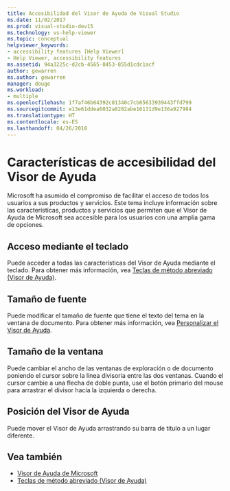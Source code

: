 ```yaml
---
title: Accesibilidad del Visor de Ayuda de Visual Studio
ms.date: 11/02/2017
ms.prod: visual-studio-dev15
ms.technology: vs-help-viewer
ms.topic: conceptual
helpviewer_keywords:
- accessibility features [Help Viewer]
- Help Viewer, accessibility features
ms.assetid: 94a3225c-d2cb-4565-8453-855d1cdc1acf
author: gewarren
ms.author: gewarren
manager: douge
ms.workload:
- multiple
ms.openlocfilehash: 1f7af46b64392c01340c7cb65633939443ffd799
ms.sourcegitcommit: e13e61ddea6032a8282abe16131d9e136a927984
ms.translationtype: HT
ms.contentlocale: es-ES
ms.lasthandoff: 04/26/2018
---
```

# <a name="accessibility-features-of-the-help-viewer"></a>Características de accesibilidad del Visor de Ayuda
Microsoft ha asumido el compromiso de facilitar el acceso de todos los usuarios a sus productos y servicios. Este tema incluye información sobre las características, productos y servicios que permiten que el Visor de Ayuda de Microsoft sea accesible para los usuarios con una amplia gama de opciones.

## <a name="keyboard-access"></a>Acceso mediante el teclado
Puede acceder a todas las características del Visor de Ayuda mediante el teclado. Para obtener más información, vea [Teclas de método abreviado (Visor de Ayuda)](../ide/shortcut-keys-help-viewer.md).

## <a name="font-size"></a>Tamaño de fuente
Puede modificar el tamaño de fuente que tiene el texto del tema en la ventana de documento. Para obtener más información, vea [Personalizar el Visor de Ayuda](../ide/customize-the-help-viewer.md).

## <a name="window-size"></a>Tamaño de la ventana
Puede cambiar el ancho de las ventanas de exploración o de documento poniendo el cursor sobre la línea divisoria entre las dos ventanas. Cuando el cursor cambie a una flecha de doble punta, use el botón primario del mouse para arrastrar el divisor hacia la izquierda o derecha.

## <a name="help-viewer-position"></a>Posición del Visor de Ayuda
Puede mover el Visor de Ayuda arrastrando su barra de título a un lugar diferente.

## <a name="see-also"></a>Vea también

- [Visor de Ayuda de Microsoft](../ide/microsoft-help-viewer.md)
- [Teclas de método abreviado (Visor de Ayuda)](../ide/shortcut-keys-help-viewer.md)